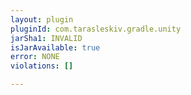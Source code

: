 ```yaml
---
layout: plugin
pluginId: com.tarasleskiv.gradle.unity
jarSha1: INVALID
isJarAvailable: true
error: NONE
violations: []

---
```

